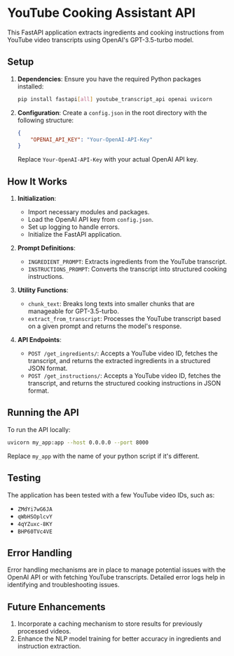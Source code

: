 # YouTube Cooking Assistant API

This FastAPI application extracts ingredients and cooking instructions from YouTube video transcripts using OpenAI's GPT-3.5-turbo model.

## Setup

1. **Dependencies**:
   Ensure you have the required Python packages installed:

   ```bash
   pip install fastapi[all] youtube_transcript_api openai uvicorn
   ```

2. **Configuration**:
   Create a `config.json` in the root directory with the following structure:

   ```json
   {
       "OPENAI_API_KEY": "Your-OpenAI-API-Key"
   }
   ```

   Replace `Your-OpenAI-API-Key` with your actual OpenAI API key.

## How It Works

1. **Initialization**:
   - Import necessary modules and packages.
   - Load the OpenAI API key from `config.json`.
   - Set up logging to handle errors.
   - Initialize the FastAPI application.

2. **Prompt Definitions**:
   - `INGREDIENT_PROMPT`: Extracts ingredients from the YouTube transcript.
   - `INSTRUCTIONS_PROMPT`: Converts the transcript into structured cooking instructions.

3. **Utility Functions**:
   - `chunk_text`: Breaks long texts into smaller chunks that are manageable for GPT-3.5-turbo.
   - `extract_from_transcript`: Processes the YouTube transcript based on a given prompt and returns the model's response.

4. **API Endpoints**:
   - `POST /get_ingredients/`: Accepts a YouTube video ID, fetches the transcript, and returns the extracted ingredients in a structured JSON format.
   - `POST /get_instructions/`: Accepts a YouTube video ID, fetches the transcript, and returns the structured cooking instructions in JSON format.

## Running the API

To run the API locally:

```bash
uvicorn my_app:app --host 0.0.0.0 --port 8000
```

Replace `my_app` with the name of your python script if it's different.

## Testing

The application has been tested with a few YouTube video IDs, such as:
- `ZMdYi7wG6JA`
- `qWbHSOplcvY`
- `4qYZuxc-8KY`
- `BHP60TVc4VE`

## Error Handling

Error handling mechanisms are in place to manage potential issues with the OpenAI API or with fetching YouTube transcripts. Detailed error logs help in identifying and troubleshooting issues.

## Future Enhancements

1. Incorporate a caching mechanism to store results for previously processed videos.
2. Enhance the NLP model training for better accuracy in ingredients and instruction extraction.